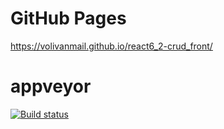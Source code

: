 # GitHub Pages

https://volivanmail.github.io/react6_2-crud_front/

# appveyor

[![Build status](https://ci.appveyor.com/api/projects/status/8y0c76abgglo3miv?svg=true)](https://ci.appveyor.com/project/Volivanmail/react6-2-crud-front)
